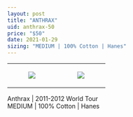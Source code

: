 ```yaml
---
layout: post
title: "ANTHRAX"
uid: anthrax-50
price: "$50"
date: 2021-01-29
sizing: "MEDIUM | 100% Cotton | Hanes"
---
```




<table style="width:100%;"><tr><td style="vertical-align:top;">
      <figure class="tmblr-full" data-orig-height="2048" data-orig-width="1365" data-orig-src="https://concertshirts.netlify.app/shirts/0506/0506-01.jpg"><img src="https://64.media.tumblr.com/9eb313548d4b31ed7a811488571f9917/25e964bcc0cde1d3-a5/s540x810/2d5d57eb79f860f205ef2aebaa93979f994231a9.jpg" data-orig-height="2048" data-orig-width="1365" data-orig-src="https://concertshirts.netlify.app/shirts/0506/0506-01.jpg"/></figure></td>
    <td style="vertical-align:top;">
      <figure class="tmblr-full" data-orig-height="2048" data-orig-width="1365" data-orig-src="https://concertshirts.netlify.app/shirts/0506/0506-02.jpg"><img src="https://64.media.tumblr.com/19b80c10b6939f854e5426c24811d127/25e964bcc0cde1d3-95/s540x810/cc5f878f412ed561261bd26ffd16f296df87ada3.jpg" data-orig-height="2048" data-orig-width="1365" data-orig-src="https://concertshirts.netlify.app/shirts/0506/0506-02.jpg"/></figure></td>
  </tr></table><p>
  Anthrax | 2011-2012 World Tour<br/>MEDIUM | 100% Cotton | Hanes
</p>
